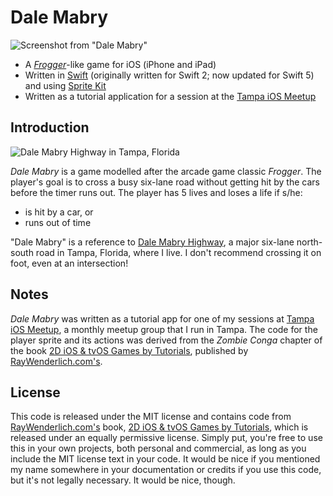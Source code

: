 # Dale Mabry
![Screenshot from "Dale Mabry"](http://www.globalnerdy.com/wordpress/wp-content/uploads/2016/06/dale-mabry.jpg)

* A *[Frogger](https://en.wikipedia.org/wiki/Frogger)*-like game for iOS (iPhone and iPad)
* Written in [Swift](https://developer.apple.com/library/ios/documentation/Swift/Conceptual/Swift_Programming_Language/) (originally written for Swift 2; now updated for Swift 5) and using [Sprite Kit](https://developer.apple.com/spritekit/)
* Written as a tutorial application for a session at the [Tampa iOS Meetup](http://www.meetup.com/Tampa-iOS-Meetup/)

## Introduction
![Dale Mabry Highway in Tampa, Florida](http://www.globalnerdy.com/wordpress/wp-content/uploads/2016/06/dale-mabry-highway.jpg)

*Dale Mabry* is a game modelled after the arcade game classic *Frogger*. The player's goal is to cross a busy six-lane road without getting hit by the cars before the timer runs out. The player has 5 lives and loses a life if s/he:

* is hit by a car, or
* runs out of time

"Dale Mabry" is a reference to [Dale Mabry Highway](https://en.wikipedia.org/wiki/Dale_Mabry_Highway), a major six-lane north-south road in Tampa, Florida, where I live. I don't recommend crossing it on foot, even at an intersection!

## Notes
*Dale Mabry* was written as a tutorial app for one of my sessions at [Tampa iOS Meetup](http://www.meetup.com/Tampa-iOS-Meetup/), a monthly meetup group that I run in Tampa. The code for the player sprite and its actions was derived from the *Zombie Conga* chapter of the book [2D iOS & tvOS Games by Tutorials](https://www.raywenderlich.com/store/2d-ios-tvos-games-by-tutorials), published by [RayWenderlich.com's](https://www.raywenderlich.com/).

## License
This code is released under the MIT license and contains code from [RayWenderlich.com's](https://www.raywenderlich.com/) book, [2D iOS & tvOS Games by Tutorials](https://www.raywenderlich.com/store/2d-ios-tvos-games-by-tutorials), which is released under an equally permissive license. Simply put, you're free to use this in your own projects, both personal and commercial, as long as you include the MIT license text in your code. It would be nice if you mentioned my name somewhere in your documentation or credits if 
you use this code, but it's not legally necessary. It would be nice, though.
